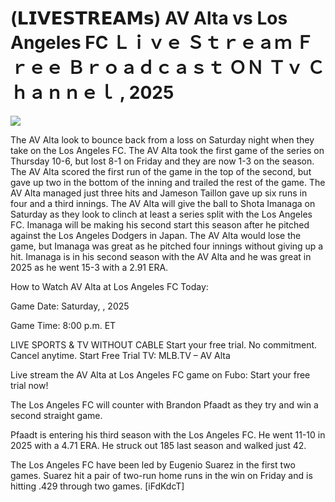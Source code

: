# (𝗟𝗜𝗩𝗘𝗦𝗧𝗥𝗘𝗔𝗠𝘀) AV Alta vs Los Angeles FC Ｌｉｖｅ Ｓｔｒｅａｍ Ｆｒｅｅ Ｂｒｏａｄｃａｓｔ ＯＮ Ｔｖ Ｃｈａｎｎｅｌ , 2025  
  
  
[![](https://i.imgur.com/qSNzIqt.png)](https://movie.rssnews.media/huWCrkEIK.php)  
  
The AV Alta look to bounce back from a loss on Saturday night when they take on the Los Angeles FC. The AV Alta took the first game of the series on Thursday 10-6, but lost 8-1 on Friday and they are now 1-3 on the season. The AV Alta scored the first run of the game in the top of the second, but gave up two in the bottom of the inning and trailed the rest of the game. The AV Alta managed just three hits and Jameson Taillon gave up six runs in four and a third innings. The AV Alta will give the ball to Shota Imanaga on Saturday as they look to clinch at least a series split with the Los Angeles FC. Imanaga will be making his second start this season after he pitched against the Los Angeles Dodgers in Japan. The AV Alta would lose the game, but Imanaga was great as he pitched four innings without giving up a hit. Imanaga is in his second season with the AV Alta and he was great in 2025 as he went 15-3 with a 2.91 ERA.

How to Watch AV Alta at Los Angeles FC Today:

Game Date: Saturday, , 2025

Game Time: 8:00 p.m. ET

LIVE SPORTS & TV WITHOUT CABLE
Start your free trial. No commitment. Cancel anytime.
Start Free Trial
TV: MLB.TV – AV Alta

Live stream the AV Alta at Los Angeles FC game on Fubo: Start your free trial now!

The Los Angeles FC will counter with Brandon Pfaadt as they try and win a second straight game.

Pfaadt is entering his third season with the Los Angeles FC. He went 11-10 in 2025 with a 4.71 ERA. He struck out 185 last season and walked just 42.

The Los Angeles FC have been led by Eugenio Suarez in the first two games. Suarez hit a pair of two-run home runs in the win on Friday and is hitting .429 through two games. [iFdKdcT]